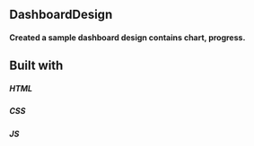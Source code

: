 ## DashboardDesign
#### Created a sample dashboard design contains chart, progress.

## Built with

##### HTML 
##### CSS 
##### JS 